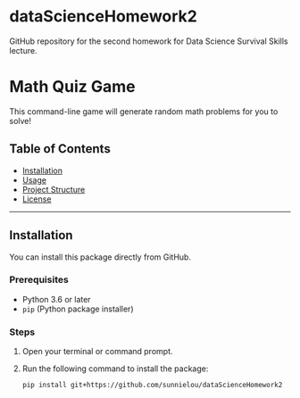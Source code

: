 # dataScienceHomework2
GitHub repository for the second homework for Data Science Survival Skills lecture.

# Math Quiz Game

This command-line game will generate random math problems for you to solve!

## Table of Contents
- [Installation](#installation)
- [Usage](#usage)
- [Project Structure](#project-structure)
- [License](#license)

---

## Installation

You can install this package directly from GitHub.

### Prerequisites
- Python 3.6 or later
- `pip` (Python package installer)

### Steps
1. Open your terminal or command prompt.
2. Run the following command to install the package:

   ```bash
   pip install git+https://github.com/sunnielou/dataScienceHomework2